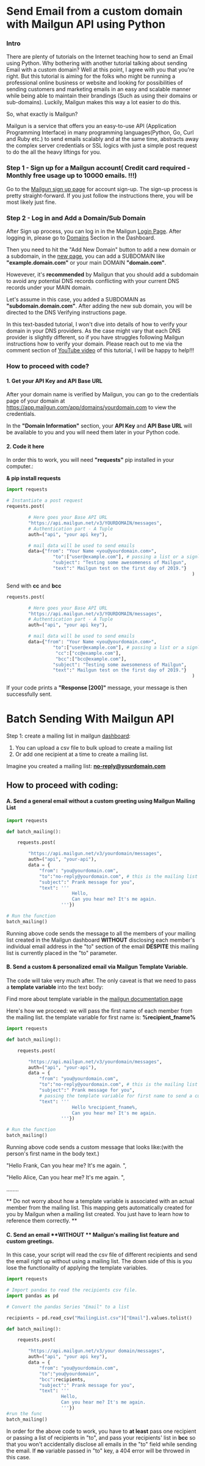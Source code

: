 
# Send Email from a custom domain with Mailgun API using Python

### Intro

There are plenty of tutorials on the Internet teaching how to send an Email using Python. Why bothering with another tutorial talking about sending Email with a custom domain? Well at this point, I agree with you that you're right. But this tutorial is aiming for the folks who might be running a professional online business or website and looking for possibilities of sending customers and marketing emails in an easy and scalable manner while being able to maintain their brandings (Such as using their domains or sub-domains). Luckily, Mailgun makes this way a lot easier to do this.

So, what exactly is Mailgun?

Mailgun is a service that offers you an easy-to-use API (Application Programming Interface) in many programming languages(Python, Go, Curl and Ruby etc.) to send emails scalably and at the same time, abstracts away the complex server credentials or SSL logics with just a simple post request to do the all the heavy liftings for you.




### Step 1 - Sign up for a Mailgun account( Credit card required - Monthly free usage up to 10000 emails. !!!)

Go to the [Mailgun sign up page](https://signup.mailgun.com/new/signup) for account sign-up. The sign-up process is pretty straight-forward. If you just follow the instructions there, you will be most likely just fine.


### Step 2 - Log in and Add a Domain/Sub Domain

After Sign up process, you can log in in the Mailgun [Login Page](https://app.mailgun.com/sessions/new). After logging in, please go to [Domains](https://app.mailgun.com/app/domains) Section in the Dashboard.


Then you need to hit the "Add New Domain" button to add a new domain or a subdomain, in the [new page](https://app.mailgun.com/app/domains/new), you can add a SUBDOMAIN like **"example.domain.com"** or your main DOMAIN **"domain.com"**.

Howevever, it's **recommended** by Mailgun that you should add a subdomain to avoid any potential DNS records conflicting with your current DNS records under your MAIN domain.

Let's assume in this case, you added a SUBDOMAIN as **"subdomain.domain.com"**. After adding the new sub domain, you will be directed to the DNS Verifying instructions page.

In this text-basded tutorial, I won't dive into details of how to verify your domain in your DNS providers. As the case might vary that each DNS provider is slightly different, so if you have struggles following Mailgun instructions how to verify your domain. Please reach out to me via  the comment section of [YouTube video](https://www.youtube.com/watch?v=zPfXCZyRjxk&t=39s) of this tutorial, I will be happy to help!!!

 ### How to proceed with code?

#### 1. Get your API Key and API Base URL

After your domain name is verified by Mailgun, you can go to the credentials page of your domain at https://app.mailgun.com/app/domains/yourdomain.com to view the credentials.

In the **"Domain Information"** section, your **API Key** and **API Base URL** will be available to you and you will need them later in your Python code.

#### 2. Code it here

In order this to work, you will need **"requests"** pip installed in your computer.:

**& pip install requests**


```python
import requests

# Instantiate a post request
requests.post(

        # Here goes your Base API URL
        "https://api.mailgun.net/v3/YOURDOMAIN/messages",
        # Authentication part - A Tuple
        auth=("api", "your api key"),

        # mail data will be used to send emails
        data={"from": "Your Name <you@yourdomain.com>",
                 "to":["user@example.com"], # passing a list or a signle email address with string data type.
                 "subject": "Testing some awesomeness of Mailgun",
                 "text":" Mailgun test on the first day of 2019."}
                                                                    )

```

Send with **cc** and **bcc**


```python
requests.post(

        # Here goes your Base API URL
        "https://api.mailgun.net/v3/YOURDOMAIN/messages",
        # Authentication part - A Tuple
        auth=("api", "your api key"),

        # mail data will be used to send emails
        data={"from": "Your Name <you@yourdomain.com>",
                 "to":["user@example.com"], # passing a list or a signle email address with string data type.
                  "cc":["cc@example.com"],
                  "bcc":["bcc@example.com"],
                 "subject": "Testing some awesomeness of Mailgun",
                 "text":" Mailgun test on the first day of 2019."}
                                                                    )
```

If your code prints a **"Response [200]"** message, your message is then successfully sent.




# Batch Sending With Mailgun API



Step 1: create a mailing list in mailgun [dashboard](https://app.mailgun.com/app/lists):

1. You can upload a csv file to bulk upload to create a mailing list
2. Or add one recipient at a time to create a mailing list.


Imagine you created a mailing list: **no-reply@yourdomain.com**


## How to proceed with coding:

#### A. Send a general email without a custom greeting using Mailgun Mailing List


```python
import requests
```


```python
def batch_mailing():

    requests.post(

        "https://api.mailgun.net/v3/yourdomain/messages",
        auth=("api", "your-api"),
        data = {
            "from": "you@yourdomain.com",
            "to":"no-reply@yourdomain.com", # this is the mailing list created in mailgun dashboard
            "subject":" Prank message for you",
            "text": '''
                        Hello,
                        Can you hear me? It's me again.
                    '''})

# Run the function
batch_mailing()
```

Running above code sends the message to all the members of your mailing list created in the Mailgun dashboard **WITHOUT** disclosing each member's individual email address in the "to" section of the email **DESPITE** this mailing list is currently placed in the "to" parameter.

#### B. Send a custom & personalized email via Mailgun **Template Variable**.

The code will take very much after. The only caveat is that we need to pass a **template variable** into the text body:

Find more about template variable in the [mailgun documentation page](https://documentation.mailgun.com/en/latest/user_manual.html#batch-sending)

Here's how we proceed: we will pass the first name of each member from the mailing list. the template variable for first name is: **%recipient_fname%**





```python
import requests

def batch_mailing():

    requests.post(

        "https://api.mailgun.net/v3/yourdomain/messages",
        auth=("api", "your-api"),
        data = {
            "from": "you@yourdomain.com",
            "to":"no-reply@yourdomain.com", # this is the mailing list created in mailgun dashboard
            "subject":" Prank message for you",
            # passing the template variable for first name to send a custom email.
            "text": '''
                        Hello %recipient_fname%,
                        Can you hear me? It's me again.
                    '''})

# Run the function
batch_mailing()
```

Running above code sends a custom message that looks like:(with the person's first name in the body text.)

"Hello Frank,
Can you hear me? It's me again. ",

"Hello Alice,
Can you hear me? It's me again. ",

........


**
Do not worry about how a template variable is associated with an actual member from the mailing list. This mapping gets automatically created for you by Mailgun when a mailing list created. You just have to learn how to reference them correctly.
**

#### C. Send an email **WITHOUT ** Mailgun's mailing list feature and custom greetings.

In this case, your script will read the csv file of different recipients and send the email right up without using a mailing list. The down side of this is you lose the functionality of applying the template variables.


```python
import requests

# Import pandas to read the recipients csv file.
import pandas as pd
```


```python
# Convert the pandas Series "Email" to a list

recipients = pd.read_csv("MailingList.csv")["Email"].values.tolist()
```


```python
def batch_mailing():

    requests.post(

        "https://api.mailgun.net/v3/your domain/messages",
        auth=("api", "your api key"),
        data = {
            "from": "you@yourdomain.com",
            "to":"you@yourdomain",
            "bcc":recipients,
            "subject":" Prank message for you",
            "text": '''
                    Hello,
                    Can you hear me? It's me again.
                    '''})
#run the func
batch_mailing()
```

In order for the above code to work, you have to **at least** pass one recipient or passing a list of recipients in "to", and pass your recipients' list in **bcc** so that you won't accidentally disclose all emails in the "to" field while sending the email. If **no** variable passed in "to" key, a 404 error will be throwed in this case.
